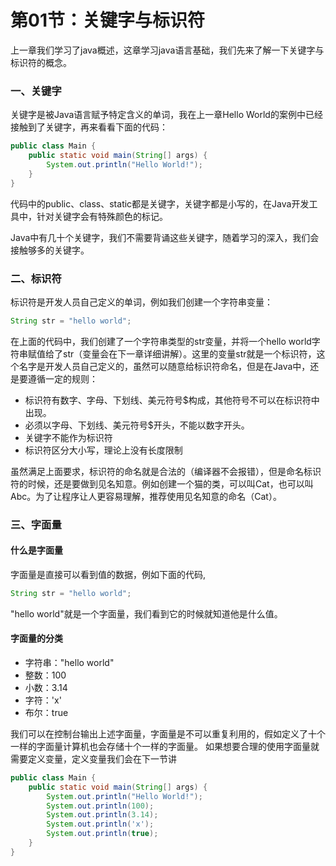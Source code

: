 # 第01节：关键字与标识符
上一章我们学习了java概述，这章学习java语言基础，我们先来了解一下关键字与标识符的概念。
### 一、关键字

关键字是被Java语言赋予特定含义的单词，我在上一章Hello World的案例中已经接触到了关键字，再来看看下面的代码：

``` java
public class Main {
    public static void main(String[] args) {
        System.out.println("Hello World!");
    }
}
```

代码中的public、class、static都是关键字，关键字都是小写的，在Java开发工具中，针对关键字会有特殊颜色的标记。

Java中有几十个关键字，我们不需要背诵这些关键字，随着学习的深入，我们会接触够多的关键字。

### 二、标识符

标识符是开发人员自己定义的单词，例如我们创建一个字符串变量：

``` java
String str = "hello world";
```

在上面的代码中，我们创建了一个字符串类型的str变量，并将一个hello world字符串赋值给了str（变量会在下一章详细讲解）。这里的变量str就是一个标识符，这个名字是开发人员自己定义的，虽然可以随意给标识符命名，但是在Java中，还是要遵循一定的规则：

* 标识符有数字、字母、下划线、美元符号$构成，其他符号不可以在标识符中出现。
* 必须以字母、下划线、美元符号$开头，不能以数字开头。
* 关键字不能作为标识符
* 标识符区分大小写，理论上没有长度限制

虽然满足上面要求，标识符的命名就是合法的（编译器不会报错），但是命名标识符的时候，还是要做到见名知意。例如创建一个猫的类，可以叫Cat，也可以叫Abc。为了让程序让人更容易理解，推荐使用见名知意的命名（Cat）。

### 三、字面量

#### 什么是字面量

字面量是直接可以看到值的数据，例如下面的代码,

``` java
String str = "hello world";
```

"hello world"就是一个字面量，我们看到它的时候就知道他是什么值。

#### 字面量的分类

* 字符串："hello world"
* 整数：100
* 小数：3.14
* 字符：'x'
* 布尔：true

我们可以在控制台输出上述字面量，字面量是不可以重复利用的，假如定义了十个一样的字面量计算机也会存储十个一样的字面量。
如果想要合理的使用字面量就需要定义变量，定义变量我们会在下一节讲

``` java
public class Main {
    public static void main(String[] args) {
        System.out.println("Hello World!");
        System.out.println(100);
        System.out.println(3.14);
        System.out.println('x');
        System.out.println(true);
    }
}
```